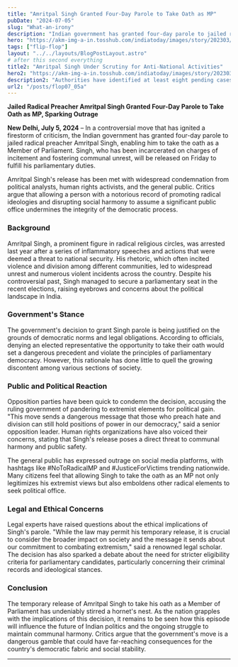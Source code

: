 ```yaml
---
title: "Amritpal Singh Granted Four-Day Parole to Take Oath as MP"
pubDate: "2024-07-05"
slug: "What-an-irony"
description: "Indian government has granted four-day parole to jailed radical preacher Amritpal Singh, enabling him to take the oath as a Member of Parliament."
hero: "https://akm-img-a-in.tosshub.com/indiatoday/images/story/202303/collage_maker-18-mar-2023-03-54-pm-3555-sixteen_nine.jpg?VersionId=oUD6M2IDQWHwozWfjvpe778xNjhV7P1o&size=690:388"
tags: ["flip-flop"]
layout: "../../layouts/BlogPostLayout.astro"
# after this second everything
title2: "Amritpal Singh Under Scrutiny for Anti-National Activities"
hero2: "https://akm-img-a-in.tosshub.com/indiatoday/images/story/202303/recall-amritpal-singh-sandhu-sixteen_nine.jpg?VersionId=TmyIMA0aE2f_MuW8P1j9JEobAK5yTvW4"
description2: "Authorities have identified at least eight pending cases against Singh, raising concerns over national security and law and order."
url2: "/posts/flop07_05a"
---
```


**Jailed Radical Preacher Amritpal Singh Granted Four-Day Parole to Take Oath as MP, Sparking Outrage** 

**New Delhi, July 5, 2024** – In a controversial move that has ignited a firestorm of criticism, the Indian government has granted four-day parole to jailed radical preacher Amritpal Singh, enabling him to take the oath as a Member of Parliament. Singh, who has been incarcerated on charges of incitement and fostering communal unrest, will be released on Friday to fulfill his parliamentary duties.

Amritpal Singh's release has been met with widespread condemnation from political analysts, human rights activists, and the general public. Critics argue that allowing a person with a notorious record of promoting radical ideologies and disrupting social harmony to assume a significant public office undermines the integrity of the democratic process.

### Background

Amritpal Singh, a prominent figure in radical religious circles, was arrested last year after a series of inflammatory speeches and actions that were deemed a threat to national security. His rhetoric, which often incited violence and division among different communities, led to widespread unrest and numerous violent incidents across the country. Despite his controversial past, Singh managed to secure a parliamentary seat in the recent elections, raising eyebrows and concerns about the political landscape in India.

### Government's Stance

The government's decision to grant Singh parole is being justified on the grounds of democratic norms and legal obligations. According to officials, denying an elected representative the opportunity to take their oath would set a dangerous precedent and violate the principles of parliamentary democracy. However, this rationale has done little to quell the growing discontent among various sections of society.

### Public and Political Reaction

Opposition parties have been quick to condemn the decision, accusing the ruling government of pandering to extremist elements for political gain. "This move sends a dangerous message that those who preach hate and division can still hold positions of power in our democracy," said a senior opposition leader. Human rights organizations have also voiced their concerns, stating that Singh's release poses a direct threat to communal harmony and public safety.

The general public has expressed outrage on social media platforms, with hashtags like #NoToRadicalMP and #JusticeForVictims trending nationwide. Many citizens feel that allowing Singh to take the oath as an MP not only legitimizes his extremist views but also emboldens other radical elements to seek political office.

### Legal and Ethical Concerns

Legal experts have raised questions about the ethical implications of Singh's parole. "While the law may permit his temporary release, it is crucial to consider the broader impact on society and the message it sends about our commitment to combating extremism," said a renowned legal scholar. The decision has also sparked a debate about the need for stricter eligibility criteria for parliamentary candidates, particularly concerning their criminal records and ideological stances.

### Conclusion

The temporary release of Amritpal Singh to take his oath as a Member of Parliament has undeniably stirred a hornet's nest. As the nation grapples with the implications of this decision, it remains to be seen how this episode will influence the future of Indian politics and the ongoing struggle to maintain communal harmony. Critics argue that the government's move is a dangerous gamble that could have far-reaching consequences for the country's democratic fabric and social stability.

---